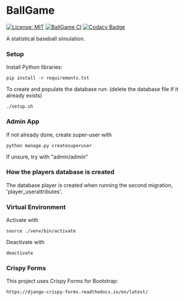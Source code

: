 # BallGame

[![License: MIT](https://img.shields.io/badge/License-MIT-yellow.svg)](https://opensource.org/licenses/MIT)
[![BallGame CI](https://github.com/guildenstern70/BallGame/actions/workflows/ballgame.yml/badge.svg)](https://github.com/guildenstern70/BallGame/actions/workflows/ballgame.yml)
[![Codacy Badge](https://app.codacy.com/project/badge/Grade/2f8278ac384f478598006b058249b4e9)](https://www.codacy.com/gh/guildenstern70/BallGame/dashboard?utm_source=github.com&amp;utm_medium=referral&amp;utm_content=guildenstern70/BallGame&amp;utm_campaign=Badge_Grade)


A statistical baseball simulation.

### Setup

Install Python libraries:

    pip install -r requirements.txt

To create and populate the database run: (delete the database file if it already exists)

    ./setup.sh

### Admin App

If not already done, create super-user with

    python manage.py createsuperuser
    
If unsure, try with "admin/admin"

### How the players database is created

The database player is created when running the second migration, 'player_userattributes'.

### Virtual Environment

Activate with

    source ./venv/bin/activate

Deactivate with

    deactivate

### Crispy Forms

This project uses Crispy Forms for Bootstrap:

    https://django-crispy-forms.readthedocs.io/en/latest/

